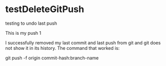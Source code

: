 # testDeleteGitPush
testing to undo last push

This is my push 1

I successfully removed my last commit and last push from git and git does not
show it in its history. The command that worked is:

 git push -f origin commit-hash:branch-name